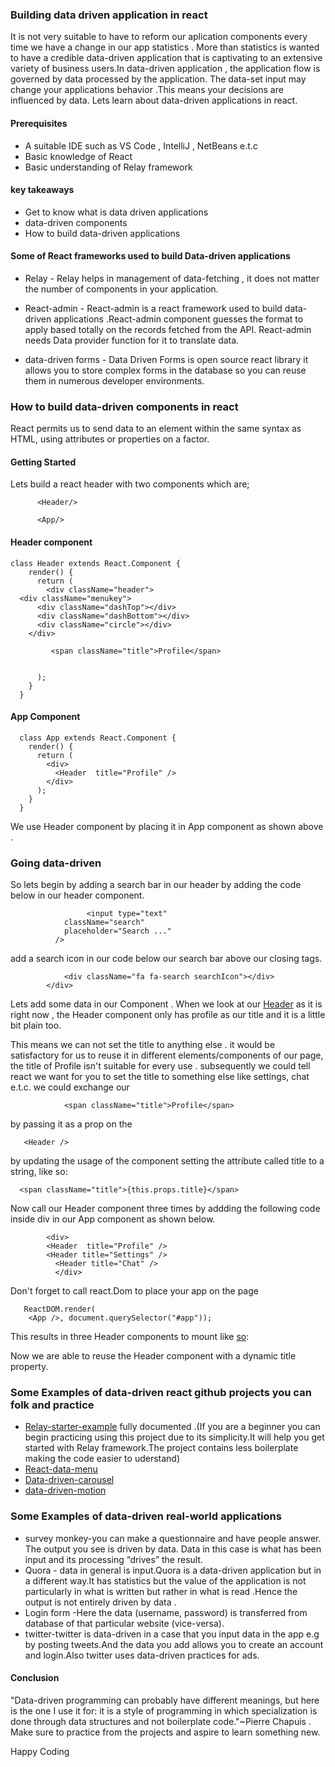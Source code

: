 ### Building data driven  application in react

It is not very suitable to have to reform our aplication  components every time we have a change in our app statistics  . More than statistics is wanted to have a credible data-driven application that is captivating to an extensive variety of business users.In data-driven application , the application flow is governed by data processed by the application. The data-set  input may change your applications behavior .This means your decisions are influenced by data. Lets learn about data-driven applications in react.

#### Prerequisites
- A suitable IDE such as VS Code , IntelliJ , NetBeans e.t.c
- Basic knowledge of React
- Basic understanding of Relay framework

#### key takeaways
- Get to know what is data driven applications
- data-driven components
- How to build data-driven applications


#### Some of React frameworks used to build Data-driven applications
- Relay - Relay helps in management of data-fetching , it does not matter the number of components in your application.

- React-admin - React-admin is a react framework used to build data-driven applications .React-admin component guesses the format to apply based totally on the records fetched from the API. React-admin needs  Data provider function for it to translate data.

- data-driven forms - Data Driven Forms is open source react library it allows you to store complex forms in the database so you can reuse them in numerous developer environments.

### How to build data-driven components in react
React permits us to send data to an element within the same syntax as HTML, using attributes or properties on a factor.

#### Getting Started

Lets build a react header  with two components which are;

          <Header/>

          <App/>

#### Header component
    class Header extends React.Component {
        render() {
          return (
            <div className="header">
      <div className="menukey">
          <div className="dashTop"></div>
          <div className="dashBottom"></div>
          <div className="circle"></div>
        </div>

             <span className="title">Profile</span>

              
          );
        }
      }



#### App Component 
      class App extends React.Component {
        render() {
          return (
            <div>
              <Header  title="Profile" />
            </div>
          );
        }
      }

We use Header component by placing it in App component as shown above .

### Going data-driven
So lets begin by adding a search bar in our header by adding the code below in our header component. 

                     <input type="text"
                className="search"
                placeholder="Search ..."
              />
              
 add a search icon in our code below our search bar above our closing tags.

                <div className="fa fa-search searchIcon"></div>
            </div>
Lets add some data in our Component . When we look at our [Header](https://codepen.io/1-creator/pen/qBXWVXd) as it is right now , the Header component only has profile as our title and it is a little bit plain too.

This means we can not set the title to anything else . it would be satisfactory for us to reuse it in different elements/components of our page, the title of Profile isn't suitable for every use . subsequently we could tell react we want for you to set the title to something else like settings, chat e.t.c. we could exchange our    
                
                <span className="title">Profile</span> 
by passing it  as a prop on the

       <Header />
 by updating the usage of the component setting the attribute called title to a string, like so: 

      <span className="title">{this.props.title}</span>

Now call our Header component three times by addding the following code inside div in our App component as shown below.
  
            <div>
            <Header  title="Profile" />
            <Header title="Settings" />
              <Header title="Chat" />
              </div>

Don't forget to call react.Dom to place your app on the page

       ReactDOM.render(
        <App />, document.querySelector("#app"));

This results in three Header  components to mount like [so](https://codepen.io/1-creator/full/XWarzzL):

Now we are able to reuse the Header component with a dynamic title property.
 ### Some Examples of data-driven react github projects you can folk and practice

 - [Relay-starter-example](https://github.com/1-creator/relay-starter-example) fully documented .(If you are a beginner  you can begin practicing using this project due to its simplicity.It will help you get started with Relay framework.The project contains less boilerplate making the code easier to uderstand)
 - [React-data-menu](https://github.com/dkozar/react-data-menu)
 - [Data-driven-carousel](https://github.com/JasonShin/React-Carousel-Data-Driven)
 - [data-driven-motion](https://github.com/tkh44/data-driven-motion) 

### Some Examples of data-driven real-world applications
- survey monkey-you can make a questionnaire and have people answer. The output you see is driven by data. Data in this case is what has been input and its processing “drives” the result.
- Quora - data in general is input.Quora is a data-driven application but in a different way.It has statistics but the value of the application is not particularly in what is written but rather in what is read .Hence the output is not entirely driven by data .
- Login form -Here the data (username, password) is transferred from database of that particular website (vice-versa).
- twitter-twitter is data-driven in a case that you input data in the app e.g by posting tweets.And the data you add allows you to create an account and login.Also twitter uses data-driven practices  for ads.


 #### Conclusion
 "Data-driven programming can probably have different meanings, but here is the one I use it for: it is a style of programming in which specialization is done through data structures and not boilerplate code."~Pierre Chapuis . Make sure to practice from the projects and aspire to learn something new.

 Happy Coding
